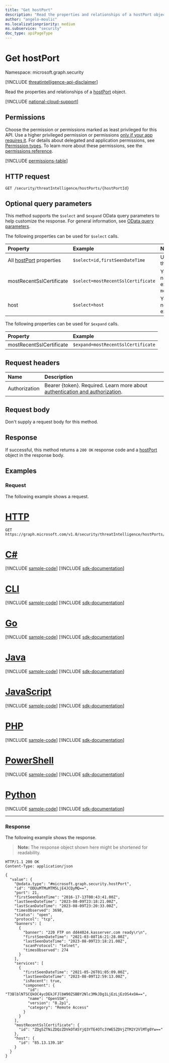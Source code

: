 ```yaml
---
title: "Get hostPort"
description: "Read the properties and relationships of a hostPort object."
author: "angelo-moulic"
ms.localizationpriority: medium
ms.subservice: "security"
doc_type: apiPageType
---
```


# Get hostPort

Namespace: microsoft.graph.security

[!INCLUDE [threatintelligence-api-disclaimer](../../includes/threatintelligence-api-disclaimer.md)]

Read the properties and relationships of a [hostPort](../resources/security-hostport.md) object.

[!INCLUDE [national-cloud-support](../../includes/global-only.md)]

## Permissions

Choose the permission or permissions marked as least privileged for this API. Use a higher privileged permission or permissions [only if your app requires it](/graph/permissions-overview#best-practices-for-using-microsoft-graph-permissions). For details about delegated and application permissions, see [Permission types](/graph/permissions-overview#permission-types). To learn more about these permissions, see the [permissions reference](/graph/permissions-reference).

<!-- { "blockType": "permissions", "name": "security_hostport_get" } -->
[!INCLUDE [permissions-table](../includes/permissions/security-hostport-get-permissions.md)]

## HTTP request

<!-- {
  "blockType": "ignored"
}
-->

```http
GET /security/threatIntelligence/hostPorts/{hostPortId}
```

## Optional query parameters

This method supports the `$select` and `$expand` OData query parameters to help customize the response. For general information, see [OData query parameters](/graph/query-parameters).

The following properties can be used for `$select` calls.

| Property                                                     | Example                            | Notes                                                                                      |
| :----------------------------------------------------------- | :--------------------------------- | :----------------------------------------------------------------------------------------- |
| All [hostPort](../resources/security-hostport.md) properties | `$select=id,firstSeenDateTime`     | Use the name as it appears in the [hostPort](../resources/security-hostport.md) resource.  |
| mostRecentSslCertificate                                     | `$select=mostRecentSslCertificate` | You can't use `$select` on nested properties (for example, `mostRecentSslCertificate/id`). |
| host                                                         | `$select=host`                     | You can't use `$select` on nested properties (for example, `host/id`).                     |

The following properties can be used for `$expand` calls.

| Property                 | Example                            |
| :----------------------- | :--------------------------------- |
| mostRecentSslCertificate | `$expand=mostRecentSslCertificate` |

## Request headers

| Name          | Description               |
| :------------ | :------------------------ |
|Authorization|Bearer {token}. Required. Learn more about [authentication and authorization](/graph/auth/auth-concepts).|

## Request body

Don't supply a request body for this method.

## Response

If successful, this method returns a `200 OK` response code and a [hostPort](../resources/security-hostport.md) object in the response body.

## Examples

### Request

The following example shows a request.

# [HTTP](#tab/http)
<!-- {
  "blockType": "request",
  "name": "get_hostport",
  "sampleKeys": ["ODUuMTMuMTM5LjE4JCQyMQ=="]
}
-->

```msgraph-interactive
GET https://graph.microsoft.com/v1.0/security/threatIntelligence/hostPorts/ODUuMTMuMTM5LjE4JCQyMQ==
```

# [C#](#tab/csharp)
[!INCLUDE [sample-code](../includes/snippets/csharp/get-hostport-csharp-snippets.md)]
[!INCLUDE [sdk-documentation](../includes/snippets/snippets-sdk-documentation-link.md)]

# [CLI](#tab/cli)
[!INCLUDE [sample-code](../includes/snippets/cli/get-hostport-cli-snippets.md)]
[!INCLUDE [sdk-documentation](../includes/snippets/snippets-sdk-documentation-link.md)]

# [Go](#tab/go)
[!INCLUDE [sample-code](../includes/snippets/go/get-hostport-go-snippets.md)]
[!INCLUDE [sdk-documentation](../includes/snippets/snippets-sdk-documentation-link.md)]

# [Java](#tab/java)
[!INCLUDE [sample-code](../includes/snippets/java/get-hostport-java-snippets.md)]
[!INCLUDE [sdk-documentation](../includes/snippets/snippets-sdk-documentation-link.md)]

# [JavaScript](#tab/javascript)
[!INCLUDE [sample-code](../includes/snippets/javascript/get-hostport-javascript-snippets.md)]
[!INCLUDE [sdk-documentation](../includes/snippets/snippets-sdk-documentation-link.md)]

# [PHP](#tab/php)
[!INCLUDE [sample-code](../includes/snippets/php/get-hostport-php-snippets.md)]
[!INCLUDE [sdk-documentation](../includes/snippets/snippets-sdk-documentation-link.md)]

# [PowerShell](#tab/powershell)
[!INCLUDE [sample-code](../includes/snippets/powershell/get-hostport-powershell-snippets.md)]
[!INCLUDE [sdk-documentation](../includes/snippets/snippets-sdk-documentation-link.md)]

# [Python](#tab/python)
[!INCLUDE [sample-code](../includes/snippets/python/get-hostport-python-snippets.md)]
[!INCLUDE [sdk-documentation](../includes/snippets/snippets-sdk-documentation-link.md)]

---

### Response

The following example shows the response.

> **Note:** The response object shown here might be shortened for readability.

<!-- {
  "blockType": "response",
  "truncated": true,
  "@odata.type": "microsoft.graph.security.hostPort"
}
-->

```http
HTTP/1.1 200 OK
Content-Type: application/json

{
  "value": {
    "@odata.type": "#microsoft.graph.security.hostPort",
    "id": "ODUuMTMuMTM5LjE4JCQyMQ==",
    "port": 21,
    "firstSeenDateTime": "2016-17-13T08:43:41.00Z",
    "lastSeenDateTime": "2023-08-09T23:18:21.00Z",
    "lastScanDateTime": "2023-08-09T23:20:33.00Z",
    "timesObserved": 3698,
    "status": "open",
    "protocol": "tcp",
    "banners": [
      {
        "banner": "220 FTP on dd44024.kasserver.com ready\r\n",
        "firstSeenDateTime": "2021-03-08T16:21:28.00Z",
        "lastSeenDateTime": "2023-08-09T23:18:21.00Z",
        "scanProtocol": "telnet",
        "timesObserved": 274
      }
    ],
    "services": [
      {
        "firstSeenDateTime": "2021-05-26T01:05:09.00Z",
        "lastSeenDateTime": "2023-08-09T12:59:13.00Z",
        "isRecent": true,
        "component": {
          "id": "T3BlblNTSCQkOC4ycDEkJFJlbW90ZSBBY2Nlc3MkJDg1LjEzLjEzOS4xOA==",
          "name": "OpenSSH",
          "version": "8.2p1",
          "category": "Remote Access"
        }
      }
    ],
    "mostRecentSslCertificate": {
      "id": "ZDg5ZTNiZDQzZDVkOTA5YjQ3YTE4OTc3YWE5ZDVjZTM2Y2VlMTg0Yw=="
    },
    "host": {
      "id": "85.13.139.18"
    }
  }
}
```

